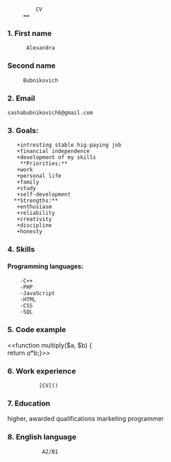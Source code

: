              CV
	     ==

###  **1. First name**
          Alexandra
###   **Second name**
         Bubnikovich
###   **2. Email**
    sashabubnikovich6@gmail.com
###   **3. Goals:**
       +intresting stable hig-paying job
       +financial independence
       +development of my skills
        **Priorities:**
       +work
       +personal life
       +family
       +study
       +self-development
      **Strengths:**
       +enthusiasm
       +reliability
       +creativity
       +discipline
       +honesty
###   **4. Skills**
####   **Programming languages:**
        -C++
        -PHP
        -JavaScript
        -HTML
        -CSS
        -SQL
###   **5. Code example**
  <<function multiply($a, $b) {  
      return $a*$b;}>>
###   **6. Work experience** 
              [CV]()
###   **7. Education**
higher, awarded qualifications marketing programmer
###   **8. English language**
               A2/B1

